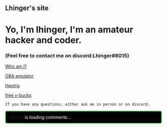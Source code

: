 ## Lhinger's site

# Yo, I'm lhinger, I'm an amateur hacker and coder. 

### (Feel free to contact me on discord:Lhinger#8015) 

[Who am i?](https://lhinger.github.io/Whomst/)

[GBA emulator](https://lhinger.github.io/GBA-GAMES/)

[Hextris](https://lhinger.github.io/hextris/)

[free v-bucks](https://www.youtube.com/watch?v=dQw4w9WgXcQ&ab_channel=RickAstley)

   
    
    
    
    
    If you have any questions, either ask me in person or on discord.
  
      
  
  
  
<!-- begin wwww.htmlcommentbox.com -->
 <div id="HCB_comment_box"><a href="http://www.htmlcommentbox.com">Widget</a> is loading comments...</div>
 <link rel="stylesheet" type="text/css" href="https://www.htmlcommentbox.com/static/skins/bootstrap/twitter-bootstrap.css?v=0" />
 <script type="text/javascript" id="hcb"> /*<!--*/ if(!window.hcb_user){hcb_user={};} (function(){var s=document.createElement("script"), l=hcb_user.PAGE || (""+window.location).replace(/'/g,"%27"), h="https://www.htmlcommentbox.com";s.setAttribute("type","text/javascript");s.setAttribute("src", h+"/jread?page="+encodeURIComponent(l).replace("+","%2B")+"&mod=%241%24wq1rdBcg%24Wt4Ihjfr7tq.EifLCHDe5."+"&opts=16798&num=10&ts=1649629021535");if (typeof s!="undefined") document.getElementsByTagName("head")[0].appendChild(s);})(); /*-->*/ </script>
<!-- end www.htmlcommentbox.com -->
   
<style>
#HCB_comment_box{border: 2px solid #32CD32; border-radius: 5px; padding: 10px; color:#FFFFFF; background:#000000 ;}
.hcb-mod b{color:#32CD32;}
#HCB_comment_box textarea,#HCB_comment_box input.text{border-top:1px solid #32CD32;border-left:1px solid #32CD32;border-bottom:1px solid #32CD32;border-right:1px solid #32CD32;background-color:#f8f8f8;}
#HCB_comment_box .hcb-wrapper-half{display:block;width:50%;float:left;}
#HCB_comment_box .hcb-wrapper{clear:both;}
#HCB_comment_box input.text{display:block;width:95%;}
#HCB_comment_box input.submit{border-top:1px solid #FCB1A2;border-left:1px solid #FCB1A2;border-bottom:1px solid #BB2B0F;border-right:1px solid #BB2B0F;background-color:#F26646;color:#000;font-weight:bold;cursor:pointer;}
#HCB_comment_box div.comment{color:#FDB3A5; background: rgba(0, 0, 0, 0.5); border:3px double #F26646 ; margin:5px; padding:2px;}
#HCB_comment_box .comment .likes{color: #32CD32;}
#HCB_comment_box .hcb-link{color:#32CD32;text-decoration:none;} 
   </style>
